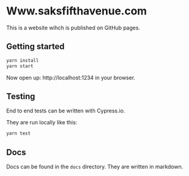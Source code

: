 # Www.saksfifthavenue.com

This is a website wihch is published on GitHub pages.

## Getting started

```bash
yarn install
yarn start
```

Now open up: http://localhost:1234 in your browser.

## Testing

End to end tests can be written with Cypress.io.

They are run locally like this:

```bash
yarn test
```

## Docs

Docs can be found in the `docs` directory. They are written in markdown.
